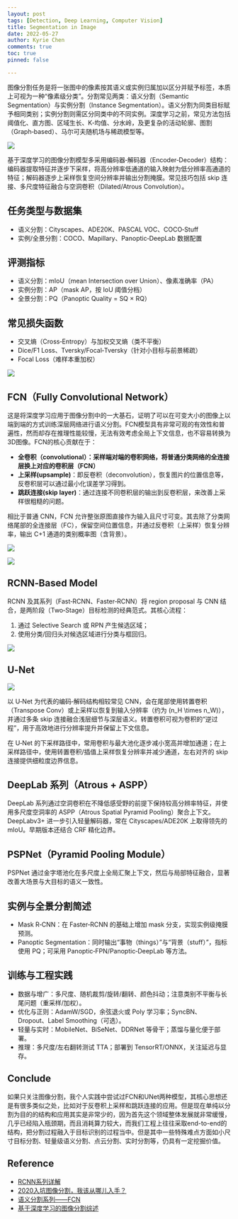 ```yaml
---
layout: post
tags: [Detection, Deep Learning, Computer Vision]
title: Segmentation in Image
date: 2022-05-27
author: Kyrie Chen
comments: true
toc: true
pinned: false

---
```


图像分割任务是将一张图中的像素按其语义或实例归属加以区分并赋予标签，本质上可视为一种“像素级分类”。分割常见两类：语义分割（Semantic Segmentation）与实例分割（Instance Segmentation）。语义分割为同类目标赋予相同类别；实例分割则需区分同类中的不同实例。深度学习之前，常见方法包括阈值化、直方图、区域生长、K‑均值、分水岭，及更复杂的活动轮廓、图割（Graph‑based）、马尔可夫随机场与稀疏模型等。

![](https://raw.githubusercontent.com/kakack/kakack.github.io/master/_images/20220527-1.jpeg)



基于深度学习的图像分割模型多采用编码器‑解码器（Encoder‑Decoder）结构：编码器提取特征并逐步下采样，将高分辨率低通道的输入映射为低分辨率高通道的特征；解码器逐步上采样恢复空间分辨率并输出分割掩膜。常见技巧包括 skip 连接、多尺度特征融合与空洞卷积（Dilated/Atrous Convolution）。

## 任务类型与数据集

- 语义分割：Cityscapes、ADE20K、PASCAL VOC、COCO‑Stuff
- 实例/全景分割：COCO、Mapillary、Panoptic‑DeepLab 数据配置

## 评测指标

- 语义分割：mIoU（mean Intersection over Union）、像素准确率（PA）
- 实例分割：AP（mask AP，按 IoU 阈值分档）
- 全景分割：PQ（Panoptic Quality = SQ × RQ）

## 常见损失函数

- 交叉熵（Cross‑Entropy）与加权交叉熵（类不平衡）
- Dice/F1 Loss、Tversky/Focal‑Tversky（针对小目标与前景稀疏）
- Focal Loss（难样本重加权）

![](https://raw.githubusercontent.com/kakack/kakack.github.io/master/_images/20220527-2.jpeg)

## FCN（Fully Convolutional Network）

这是将深度学习应用于图像分割中的一大基石，证明了可以在可变大小的图像上以端到端的方式训练深层网络进行语义分割。FCN模型具有非常可观的有效性和普遍性，然而却存在推理性能较慢，无法有效考虑全局上下文信息，也不容易转换为3D图像。FCN的核心贡献在于：

- **全卷积（convolutional）：**采样端对端的卷积网络，将普通分类网络的**全连接层换上对应的卷积层（FCN）**
- **上采样(upsample)**：即反卷积（deconvolution），恢复图片的位置信息等，反卷积层可以通过最小化误差学习得到。
- **跳跃连接(skip layer)**：通过连接不同卷积层的输出到反卷积层，来改善上采样很粗糙的问题。

相比于普通 CNN，FCN 允许整张原图直接作为输入且尺寸可变。其去除了分类网络尾部的全连接层（FC），保留空间位置信息，并通过反卷积（上采样）恢复分辨率，输出 C+1 通道的类别概率图（含背景）。



![](https://raw.githubusercontent.com/kakack/kakack.github.io/master/_images/20220527-5.jpeg)

![](https://raw.githubusercontent.com/kakack/kakack.github.io/master/_images/20220527-6.jpeg)

## RCNN‑Based Model



RCNN 及其系列（Fast‑RCNN、Faster‑RCNN）将 region proposal 与 CNN 结合，是两阶段（Two‑Stage）目标检测的经典范式。其核心流程：

1. 通过 Selective Search 或 RPN 产生候选区域；
2. 使用分类/回归头对候选区域进行分类与框回归。

![](https://raw.githubusercontent.com/kakack/kakack.github.io/master/_images/20220527-4.jpeg)

## U‑Net

![](https://raw.githubusercontent.com/kakack/kakack.github.io/master/_images/20220527-3.jpeg)

以 U‑Net 为代表的编码‑解码结构相较常见 CNN，会在尾部使用转置卷积（Transpose Conv）或上采样以恢复到输入分辨率（约为 \(n_H \times n_W\)），并通过多条 skip 连接融合浅层细节与深层语义。转置卷积可视为卷积的“逆过程”，用于高效地进行分辨率提升并保留上下文信息。

在 U‑Net 的下采样路径中，常用卷积与最大池化逐步减小宽高并增加通道；在上采样路径中，使用转置卷积/插值上采样恢复分辨率并减少通道，左右对齐的 skip 连接提供细粒度边界信息。

## DeepLab 系列（Atrous + ASPP）

DeepLab 系列通过空洞卷积在不降低感受野的前提下保持较高分辨率特征，并使用多尺度空洞率的 ASPP（Atrous Spatial Pyramid Pooling）聚合上下文。DeepLabv3+ 进一步引入轻量解码器，常在 Cityscapes/ADE20K 上取得领先的 mIoU。早期版本还结合 CRF 精化边界。

## PSPNet（Pyramid Pooling Module）

PSPNet 通过金字塔池化在多尺度上全局汇聚上下文，然后与局部特征融合，显著改善大场景与大目标的语义一致性。

## 实例与全景分割简述

- Mask R‑CNN：在 Faster‑RCNN 的基础上增加 mask 分支，实现实例级掩膜预测。
- Panoptic Segmentation：同时输出“事物（things）”与“背景（stuff）”，指标使用 PQ；可采用 Panoptic‑FPN/Panoptic‑DeepLab 等方法。

## 训练与工程实践

- 数据与增广：多尺度、随机裁剪/旋转/翻转、颜色抖动；注意类别不平衡与长尾问题（重采样/加权）。
- 优化与正则：AdamW/SGD，余弦退火或 Poly 学习率；SyncBN、Dropout、Label Smoothing（可选）。
- 轻量与实时：MobileNet、BiSeNet、DDRNet 等骨干；蒸馏与量化便于部署。
- 推理：多尺度/左右翻转测试 TTA；部署到 TensorRT/ONNX，关注延迟与显存。

## Conclude

如果只关注图像分割，我个人实践中尝试过FCN和UNet两种模型，其核心思想还是有很多类似之处，比如对于反卷积上采样和跳跃连接的应用。但是现在单纯以分割为目的的结构和应用其实是非常少的，因为首先这个领域整体发展就非常缓慢，几乎已经陷入瓶颈期，而且消耗算力较大，而我们工程上往往采取end-to-end的结构，把分割过程融入于目标识别的过程当中。但是其中一些特殊难点方面如小尺寸目标分割、轻量级语义分割、点云分割、实时分割等，仍具有一定挖掘价值。

## Reference

- [RCNN系列详解](https://blog.51cto.com/u_13977270/3397361)
- [2020入坑图像分割，我该从哪儿入手？](https://zhuanlan.zhihu.com/p/145009250)
- [语义分割系列——FCN](https://perper.site/2019/02/20/%E8%AF%AD%E4%B9%89%E5%88%86%E5%89%B2%E7%B3%BB%E5%88%97-FCN%E8%AF%A6%E8%A7%A3/)
- [基于深度学习的图像分割综述](https://zhuanlan.zhihu.com/p/141352661)


